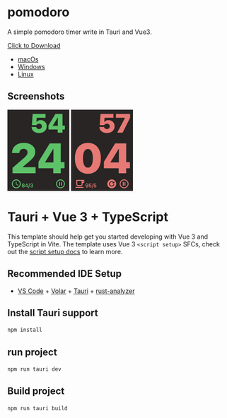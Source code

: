 # pomodoro
A simple pomodoro timer write in Tauri and Vue3.

[Click to Download](https://github.com/andycai/pomodoro/releases)

- [macOs](https://github.com/andycai/pomodoro/releases/download/v0.6.0/Pomodoro_0.6.0_x64.dmg)
- [Windows](https://github.com/andycai/pomodoro/releases/download/v0.6.0/Pomodoro_0.6.0_x64-setup.exe)
- [Linux](https://github.com/andycai/pomodoro/releases/download/v0.6.0/pomodoro_0.6.0_amd64.deb)

## Screenshots

<img src="./screenshots/screenshot.png" width="140" height="184" alt="Screenshot of Pomodoro">

<img src="./screenshots/screenshot_break.png" width="140" height="184" alt="Screenshot of Pomodoro">

# Tauri + Vue 3 + TypeScript

This template should help get you started developing with Vue 3 and TypeScript in Vite. The template uses Vue 3 `<script setup>` SFCs, check out the [script setup docs](https://v3.vuejs.org/api/sfc-script-setup.html#sfc-script-setup) to learn more.

## Recommended IDE Setup

- [VS Code](https://code.visualstudio.com/) + [Volar](https://marketplace.visualstudio.com/items?itemName=Vue.volar) + [Tauri](https://marketplace.visualstudio.com/items?itemName=tauri-apps.tauri-vscode) + [rust-analyzer](https://marketplace.visualstudio.com/items?itemName=rust-lang.rust-analyzer)

## Install Tauri support

```bash
npm install
```

## run project

```bash
npm run tauri dev
```

## Build project

```bash
npm run tauri build
`````